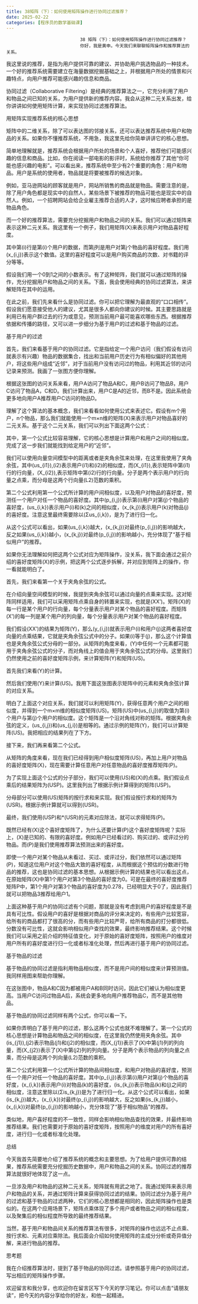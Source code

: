 ```yaml
---
title: 38矩阵（下）：如何使用矩阵操作进行协同过滤推荐？
date: 2025-02-22
categories: [程序员的数学基础课]
---
```

```text
                            38 矩阵（下）：如何使用矩阵操作进行协同过滤推荐？
                            你好，我是黄申。今天我们来聊聊矩阵操作和推荐算法的关系。
```

我这里说的推荐，是指为用户提供可靠的建议、并协助用户挑选物品的一种技术。一个好的推荐系统需要建立在海量数据挖掘基础之上，并根据用户所处的情景和兴趣特点，向用户推荐可能感兴趣的信息和商品。

协同过滤（Collaborative Filtering）是经典的推荐算法之一，它充分利用了用户和物品之间已知的关系，为用户提供新的推荐内容。我会从这种二元关系出发，给你讲讲如何使用矩阵计算，来实现协同过滤推荐算法。

用矩阵实现推荐系统的核心思想

矩阵中的二维关系，除了可以表达图的邻接关系，还可以表达推荐系统中用户和物品的关系。如果你不懂推荐系统，不用急，我这里先给你简单讲讲它的核心思想。

简单地理解就是，推荐系统会根据用户所处的场景和个人喜好，推荐他们可能感兴趣的信息和商品。比如，你在阅读一部电影的影评时，系统给你推荐了其他“你可能也感兴趣的电影”。可以看出来，推荐系统中至少有2个重要的角色：用户和物品。用户是系统的使用者，物品就是将要被推荐的候选对象。

例如，亚马逊网站的顾客就是用户，网站所销售的商品就是物品。需要注意的是，除了用户角色都是现实中的自然人，某些场景下被推荐的物品可能也是现实中的自然人。例如，一个招聘网站会给企业雇主推荐合适的人才，这时候应聘者承担的是物品角色。

而一个好的推荐算法，需要充分挖掘用户和物品之间的关系。我们可以通过矩阵来表示这种二元关系。我这里有一个例子，我们用矩阵\(X\)来表示用户对物品喜好程度。



其中第\(i\)行是第\(i\)个用户的数据，而第j列是用户对第j个物品的喜好程度。我们用\(x\_{i,j}\)表示这个数值。这里的喜好程度可以是用户购买商品的次数、对书籍的评分等等。

假设我们用一个0到1之间的小数表示。有了这种矩阵，我们就可以通过矩阵的操作，充分挖掘用户和物品之间的关系。下面，我会使用经典的协同过滤算法，来讲解矩阵在其中的运用。

在此之前，我们先来看什么是协同过滤。你可以把它理解为最直观的“口口相传”。假设我们愿意接受他人的建议，尤其是很多人都向你建议的时候。其主要思路就是利用已有用户群过去的行为或意见，预测当前用户最可能喜欢哪些东西。根据推荐依据和传播的路径，又可以进一步细分为基于用户的过滤和基于物品的过滤。

基于用户的过滤

首先，我们来看基于用户的协同过滤。它是指给定一个用户访问（我们假设有访问就表示有兴趣）物品的数据集合，找出和当前用户历史行为有相似偏好的其他用户，将这些用户组成“近邻”，对于当前用户没有访问过的物品，利用其近邻的访问记录来预测。我画了一张图方便你理解。



根据这张图的访问关系来看，用户A访问了物品A和C，用户B访问了物品B，用户C访问了物品A，C和D。我们计算出来，用户C是A的近邻，而B不是。因此系统会更多地向用户A推荐用户C访问的物品D。

理解了这个算法的基本概念，我们来看看如何使用公式来表述它。假设有m个用户，n个物品，那么我们就能使用一个m×n维的矩阵\(X\)来表示用户对物品喜好的二元关系。基于这个二元关系，我们可以列出下面这两个公式：



其中，第一个公式比较容易理解，它的核心思想是计算用户和用户之间的相似度。完成了这一步我们就能找到给定用户的“近邻”。

我们可以使用向量空间模型中的距离或者是夹角余弦来处理，在这里我使用了夹角余弦，其中\(us\_{i1}\),\(i2\)表示用户\(i1\)和\(i2\)的相似度，而\(X\_{i1}\),表示矩阵中第\(i1\)行的行向量，\(X\_{i2}\),表示矩阵中第\(i2\)行的行向量。分子是两个表示用户的行向量之点乘，而分母是这两个行向量\(L2\)范数的乘积。

第二个公式利用第一个公式所计算的用户间相似度，以及用户对物品的喜好度，预测任一个用户对任一个物品的喜好度。其中\(p\_{i,j}\)表示第\(i\)用户对第\(j\)个物品的喜好度，\(us\_{i,k}\)表示用户\(i\)和\(k\)之间的相似度，\(x\_{k,j}\)表示用户\(k\)对物品\(j\)的喜好度。注意这里最终需要除以\(Σus\_{i,k}\)，是为了进行归一化。

从这个公式可以看出，如果\(us\_{i,k}\)越大，\(x\_{k,j}\)对最终\(p\_{i,j}\)的影响越大，反之如果\(us\_{i,k}\)越小，\(x\_{k,j}\)对最终\(p\_{i,j}\)的影响越小，充分体现了“基于相似用户”的推荐。

如果你无法理解如何把这两个公式对应为矩阵操作，没关系，我下面会通过之前介绍的喜好度矩阵\(X\)的示例，把这两个公式逐步拆解，并对应到矩阵上的操作，你一看就能明白了。

首先，我们来看第一个关于夹角余弦的公式。



在介绍向量空间模型的时候，我提到夹角余弦可以通过向量的点乘来实现。这对矩阵同样适用，我们可以采用矩阵点乘自身的转置来实现，也就是\(XX’\)。矩阵\(X\)的每一行是某个用户的行向量，每个分量表示用户对某个物品的喜好程度。而矩阵\(X’\)的每一列是某个用户的列向量，每个分量表示用户对某个物品的喜好程度。

我们假设\(XX’\)的结果为矩阵\(Y\)，那么\(y\_{i,j}\)就表示用户\(i\)和用户\(j\)这两者喜好度向量的点乘结果，它就是夹角余弦公式中的分子。如果\(i\)等于\(j\)，那么这个计算值也是夹角余弦公式分母的一部分。从矩阵的角度来看，\(Y\)中任何一个元素都可能用于夹角余弦公式的分子，而对角线上的值会用于夹角余弦公式的分母。这里我们仍然使用之前的喜好度矩阵示例，来计算矩阵\(Y\)和矩阵\(US\)。

首先我们来看\(Y\)的计算。



然后我们使用\(Y\)来计算\(US\)。我用下面这张图表示矩阵中的元素和夹角余弦计算的对应关系。



明白了上面这个对应关系，我们就可以利用矩阵\(Y\)，获得任意两个用户之间的相似度，并得到一个m×m维的相似度矩阵\(US\)。矩阵\(US\)中\(us\_{i,j}\)的取值为第\(i\)个用户与第\(j\)个用户的相似度。这个矩阵是一个沿对角线对称的矩阵。根据夹角余弦的定义，\(us\_{i,j}\)和\(us\_{j,i}\)是相等的。通过示例的矩阵\(Y\)，我们可以计算矩阵\(US\)。我把相应的结果列在了下方。



接下来，我们再来看第二个公式。



从矩阵的角度来看，现在我们已经得到用户相似度矩阵\(US\)，再加上用户对物品的喜好度矩阵\(X\)，现在需要计算任意用户对任意物品的喜好度推荐矩阵\(P\)。

为了实现上面这个公式的分子部分，我们可以使用\(US\)和\(X\)的点乘。我们假设点乘后的结果矩阵为\(USP\)。这里我列出了根据示例计算得到的矩阵\(USP\)。



分母部分可以使用\(US\)矩阵的按行求和来实现。我们假设按行求和的矩阵为\(USR\)。根据示例计算就可以得到\(USR\)。



最终，我们使用\(USP\)和*\(USR\)的元素对应除法，就可以求得矩阵\(P\)。



既然已经有\(X\)这个喜好度矩阵了，为什么还要计算\(P\)这个喜好度矩阵呢？实际上，\(X\)是已知的、有限的喜好度。例如用户已经看过的、购买过的、或评过分的物品。而\(P\)是我们使用推荐算法预测出来的喜好度。

即使一个用户对某个物品从未看过、买过、或评过分，我们依然可以通过矩阵\(P\)，知道这位用户对这个物品大致的喜好程度，从而根据这个预估的分数进行物品的推荐，这也是协同过滤的基本思想。从根据示例计算的结果也可以看出这点，在原始矩阵\(X\)中第1个用户对第3个物品的喜好度为0。可是在最终的喜好度推荐矩阵P中，第1个用户对第3个物品的喜好度为0.278，已经明显大于0了，因此我们就可以把物品3推荐给用户1。

上面这种基于用户的协同过滤有个问题，那就是没有考虑到用户的喜好程度是不是具有可比性。假设用户的喜好是根据对商品的评分来决定的，有些用户比较宽容，给所有的商品都打了很高的分，而有些用户比较严苛，给所有商品的打分都很低。分数没有可比性，这就会影响相似用户查找的效果，最终影响推荐结果。这个时候我们可以采用之前介绍的特征值变化，对于原始的喜好度矩阵，按照用户的维度对用户所有的喜好度进行归一化或者标准化处理，然后再进行基于用户的协同过滤。

基于物品的过滤

基于物品的协同过滤是指利用物品相似度，而不是用户间的相似度来计算预测值。我同样用图来帮助你理解。



在这张图中，物品A和C因为都被用户A和B同时访问，因此它们被认为相似度更高。当用户C访问过物品A后，系统会更多地向用户推荐物品C，而不是其他物品。

基于物品的协同过滤同样有两个公式，你可以看一下。



如果你弄明白了基于用户的过滤，那么这两个公式也就不难理解了。第一个公式的核心思想是计算物品和物品之间的相似度，在这里我仍然使用夹角余弦。其中\(is\_{j1}\),\(j2\)表示物品\(j1\)和\(j2\)的相似度，而\(X\_{j1}\)表示了\(X\)中第\(j1\)列的列向量，而\(X\_{j2}\)表示了\(X\)中第\(j2\)列的列向量。分子是两个表示物品的列向量之点乘，而分母是这两个列向量\(L2\)范数的乘积。

第二个公式利用第一个公式所计算的物品间相似度，和用户对物品的喜好度，预测任一个用户对任一个物品的喜好度。其中\(p\_{i,j}\)表示第\(i\)用户对第\(j\)个物品的喜好度，\(x\_{i,k}\)表示用户\(i\)对物品\(k\)的喜好度，\(is\_{k,j}\)表示物品\(k\)和\(j\)之间的相似度，注意这里除以\(Σis\_{k,j}\)是为了进行归一化。从这个公式可以看出，如果\(is\_{k,j}\)越大，\(x\_{i,k}\)对最终\(p\_{i,j}\)的影响越大，反之如果\(is\_{k,j}\)越小，\(x\_{i,k}\)对最终\(p\_{i,j}\)的影响越小，充分体现了“基于相似物品”的推荐。

类似地，用户喜好程度的不一致性，同样会影响相似物品查找的效果，并最终影响推荐结果。我们也需要对于原始的喜好度矩阵，按照用户的维度对用户的所有喜好度，进行归一化或者标准化处理。

总结

今天我首先简要地介绍了推荐系统的概念和主要思想。为了给用户提供可靠的结果，推荐系统需要充分挖掘历史数据中，用户和物品之间的关系。协同过滤的推荐算法就很好地体现了这一点。

一旦涉及用户和物品的这种二元关系，矩阵就有用武之地了。我通过矩阵来表示用户和物品的关系，并通过矩阵计算来获得协同过滤的结果。协同过滤分为基于用户的过滤和基于物品的过滤两种，它们的核心思想都是相同的，因此矩阵操作也是类似的。在这两个应用场景下，矩阵点乘体现了多个用户或者物品之间的相似程度，以及聚集后的相似程度所导致的最终推荐结果。

当然，基于用户和物品间关系的推荐算法有很多，对矩阵的操作也远远不止点乘、按行求和、元素对应乘除法。我后面会介绍如何使用矩阵的主成分分析或奇异值分解，来进行物品的推荐。

思考题

我在介绍推荐算法时，提到了基于物品的协同过滤。请参照基于用户的协同过滤，写出相应的矩阵操作步骤。

欢迎留言和我分享，也欢迎你在留言区写下今天的学习笔记。你可以点击“请朋友读”，把今天的内容分享给你的好友，和他一起精进。

                        
                        
                            